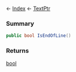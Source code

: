 ← [Index](Api-Index) ← [TextPtr](VRage.Game.ModAPI.Ingame.Utilities.TextPtr)

### Summary

```csharp
public bool IsEndOfLine()
```

### Returns

[bool](https://docs.microsoft.com/en-us/dotnet/api/system.boolean?view=netframework-4.6)

